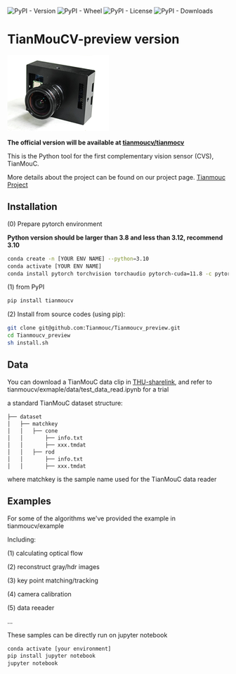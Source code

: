![PyPI - Version](https://img.shields.io/pypi/v/tianmoucv) ![PyPI - Wheel](https://img.shields.io/pypi/wheel/tianmoucv) ![PyPI - License](https://img.shields.io/pypi/l/tianmoucv) ![PyPI - Downloads](https://img.shields.io/pypi/dm/tianmoucv) 

# TianMouCV-preview version

![usbmodule](/resources/usb_module.jpg)

**The official version will be available at [tianmoucv/tianmocv](https://github.com/Tianmouc/tianmoucv)**

This is the Python tool for the first complementary vision sensor (CVS), TianMouC.

More details about the project can be found on our project page. [Tianmouc Project](http://www.tianmouc.cn:40000)

## Installation

(0) Prepare pytorch environment

**Python version should be larger than 3.8 and less than 3.12, recommend 3.10**

```bash
conda create -n [YOUR ENV NAME] --python=3.10
conda activate [YOUR ENV NAME]
conda install pytorch torchvision torchaudio pytorch-cuda=11.8 -c pytorch -c nvidia
```

(1) from PyPI

```bash
pip install tianmoucv
```

(2) Install from source codes (using pip):

```bash
git clone git@github.com:Tianmouc/Tianmoucv_preview.git
cd Tianmoucv_preview
sh install.sh
```

## Data

You can download a TianMouC data clip in [THU-sharelink](https://cloud.tsinghua.edu.cn/f/dc0d394efcb44af3b9b3/?dl=1), and refer to tianmoucv/exmaple/data/test_data_read.ipynb for a trial

a standard TianMouC dataset structure:

```
├── dataset
│   ├── matchkey
│   │   ├── cone
│   │       ├── info.txt
│   │       ├── xxx.tmdat
│   │   ├── rod
│   │       ├── info.txt
│   │       ├── xxx.tmdat
```

where matchkey is the sample name used for the TianMouC data reader 

## Examples

For some of the algorithms we've provided the example in tianmoucv/example

Including:

(1) calculating optical flow

(2) reconstruct gray/hdr images

(3) key point matching/tracking

(4) camera calibration

(5) data reeader

...

These samples can be directly run on jupyter notebook

```bash
conda activate [your environment]
pip install jupyter notebook
jupyter notebook
```

